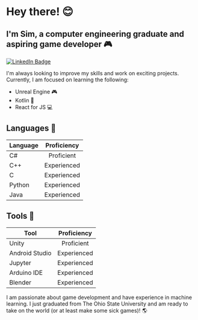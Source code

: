 # Hey there! 😊
## I'm Sim, a computer engineering graduate and aspiring game developer 🎮

[![LinkedIn Badge](https://img.shields.io/badge/LinkedIn-Profile-informational?style=flat-square&logo=linkedin&logoColor=white&color=0D76A8)](https://www.linkedin.com/in/sim-sealy/)

I'm always looking to improve my skills and work on exciting projects. Currently, I am focused on learning the following:
- Unreal Engine 🎮
- Kotlin 📱
- React for JS 💻

## Languages 💬

| Language        | Proficiency         |
| -------------  |:-------------:|
| C#              | Proficient      |
| C++             | Experienced     |
| C               | Experienced     |
| Python          | Experienced     |
| Java            | Experienced     |

## Tools 🔧

| Tool            | Proficiency         |
| -------------  |:-------------:|
| Unity           | Proficient     |
| Android Studio  | Experienced     |
| Jupyter         | Experienced     |
| Arduino IDE     | Experienced     |
| Blender         | Experienced     |

I am passionate about game development and have experience in machine learning. I just graduated from The Ohio State University and am ready to take on the world (or at least make some sick games)! 🌎
